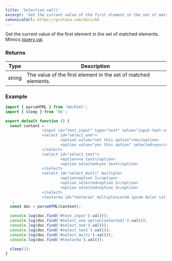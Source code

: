 ```yaml
---
title: 'Selection.val()'
excerpt: 'Get the current value of the first element in the set of matched elements.'
canonicalUrl: https://grafana.com/docs/k6
---
```


Get the current value of the first element in the set of matched elements.
Mimics [jquery.val](https://api.jquery.com/val/).

### Returns

| Type   | Description                                                    |
| ------ | -------------------------------------------------------------- |
| string | The value of the first element in the set of matched elements. |

### Example

<CodeGroup labels={[]}>

```javascript
import { parseHTML } from 'k6/html';
import { sleep } from 'k6';

export default function () {
  const content = `
                <input id="text_input" type="text" value="input-text-value"/>
                <select id="select_one">
                        <option value="not this option">no</option>
                        <option value="yes this option" selected>yes</option>
                </select>
                <select id="select_text">
                        <option>no text</option>
                        <option selected>yes text</option>
                </select>
                <select id="select_multi" multiple>
                        <option>option 1</option>
                        <option selected>option 2</option>
                        <option selected>option 3</option>
                </select>
                <textarea id="textarea" multiple>Lorem ipsum dolor sit amet</textarea>
  `;
  const doc = parseHTML(content);

  console.log(doc.find('#text_input').val());
  console.log(doc.find('#select_one option[selected]').val());
  console.log(doc.find('#select_one').val());
  console.log(doc.find('#select_text').val());
  console.log(doc.find('#select_multi').val());
  console.log(doc.find('#textarea').val());

  sleep(1);
}
```

</CodeGroup>

